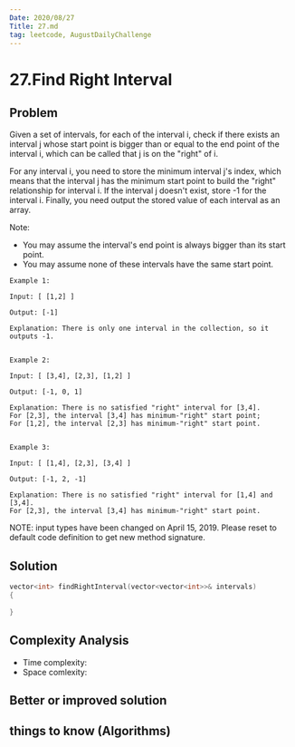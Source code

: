 ```yaml
---
Date: 2020/08/27
Title: 27.md
tag: leetcode, AugustDailyChallenge
---
```

# 27.Find Right Interval

## Problem
Given a set of intervals, for each of the interval i, check if there exists an interval j whose start point is bigger than or equal to the end point of the interval i, which can be called that j is on the "right" of i.

For any interval i, you need to store the minimum interval j's index, which means that the interval j has the minimum start point to build the "right" relationship for interval i. If the interval j doesn't exist, store -1 for the interval i. Finally, you need output the stored value of each interval as an array.

Note:
- You may assume the interval's end point is always bigger than its start point.
- You may assume none of these intervals have the same start point.
 
```
Example 1:

Input: [ [1,2] ]

Output: [-1]

Explanation: There is only one interval in the collection, so it outputs -1.
 

Example 2:

Input: [ [3,4], [2,3], [1,2] ]

Output: [-1, 0, 1]

Explanation: There is no satisfied "right" interval for [3,4].
For [2,3], the interval [3,4] has minimum-"right" start point;
For [1,2], the interval [2,3] has minimum-"right" start point.
 

Example 3:

Input: [ [1,4], [2,3], [3,4] ]

Output: [-1, 2, -1]

Explanation: There is no satisfied "right" interval for [1,4] and [3,4].
For [2,3], the interval [3,4] has minimum-"right" start point.
```
NOTE: input types have been changed on April 15, 2019. Please reset to default code definition to get new method signature.
## Solution
```cpp
vector<int> findRightInterval(vector<vector<int>>& intervals) 
{
        
}
```
## Complexity Analysis
- Time complexity:
- Space comlexity:
## Better or improved solution

## things to know (Algorithms)